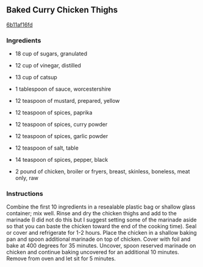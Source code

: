 ## Baked Curry Chicken Thighs

[6b11af16fd](http://www.food.com/recipe/baked-curry-chicken-thighs-481758)

### Ingredients

 - 18 cup of sugars, granulated

 - 12 cup of vinegar, distilled

 - 13 cup of catsup

 - 1 tablespoon of sauce, worcestershire

 - 12 teaspoon of mustard, prepared, yellow

 - 12 teaspoon of spices, paprika

 - 12 teaspoon of spices, curry powder

 - 12 teaspoon of spices, garlic powder

 - 12 teaspoon of salt, table

 - 14 teaspoon of spices, pepper, black

 - 2 pound of chicken, broiler or fryers, breast, skinless, boneless, meat only, raw

### Instructions

Combine the first 10 ingredients in a resealable plastic bag or shallow glass container; mix well. Rinse and dry the chicken thighs and add to the marinade (I did not do this but I suggest setting some of the marinade aside so that you can baste the chicken toward the end of the cooking time). Seal or cover and refrigerate for 1-2 hours. Place the chicken in a shallow baking pan and spoon additional marinade on top of chicken. Cover with foil and bake at 400 degrees for 35 minutes. Uncover, spoon reserved marinade on chicken and continue baking uncovered for an additional 10 minutes. Remove from oven and let sit for 5 minutes.
